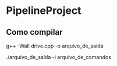 # PipelineProject

## Como compilar

g++ -Wall drive.cpp -o arquivo_de_saída

./arquivo_de_saída -i arquivo_de_comandos

